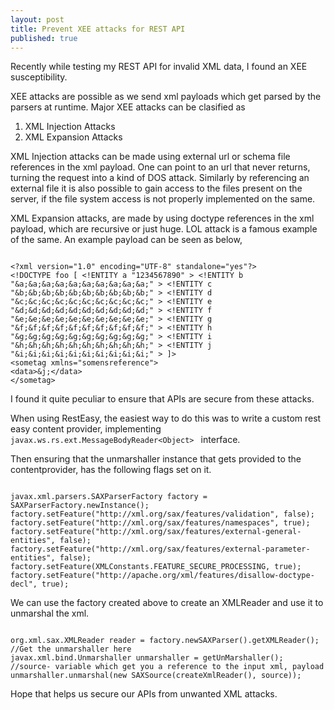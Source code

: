 ```yaml
---
layout: post
title: Prevent XEE attacks for REST API
published: true
---
```


Recently while testing my REST API for invalid XML data, I found an XEE susceptibility. 

XEE attacks are possible as we send xml payloads which get parsed by the parsers at runtime. Major XEE attacks can be clasified as 
1. XML Injection Attacks
2. XML Expansion Attacks

XML Injection attacks can be made using external url or schema file references in the xml payload. One can point to an url that never returns, turning the request into a kind of DOS attack. Similarly by referencing an external file it is also possible to gain access to the files present on the server, if the file system access is not properly implemented on the same. 

XML Expansion attacks, are made by using doctype references in the xml payload, which are recursive or just huge. LOL attack is a famous example of the same. 
An example payload can be seen as below,
<pre><CODE>
&lt;?xml version="1.0" encoding="UTF-8" standalone="yes"?&gt;
&lt;!DOCTYPE foo [ &lt;!ENTITY a "1234567890" &gt; &lt;!ENTITY b "&a;&a;&a;&a;&a;&a;&a;&a;&a;&a;" &gt; &lt;!ENTITY c "&b;&b;&b;&b;&b;&b;&b;&b;&b;&b;" &gt; &lt;!ENTITY d "&c;&c;&c;&c;&c;&c;&c;&c;&c;&c;" &gt; &lt;!ENTITY e "&d;&d;&d;&d;&d;&d;&d;&d;&d;&d;" &gt; &lt;!ENTITY f "&e;&e;&e;&e;&e;&e;&e;&e;&e;&e;" &gt; &lt;!ENTITY g "&f;&f;&f;&f;&f;&f;&f;&f;&f;&f;" &gt; &lt;!ENTITY h "&g;&g;&g;&g;&g;&g;&g;&g;&g;&g;" &gt; &lt;!ENTITY i "&h;&h;&h;&h;&h;&h;&h;&h;&h;&h;" &gt; &lt;!ENTITY j "&i;&i;&i;&i;&i;&i;&i;&i;&i;&i;" &gt; ]&gt; 
&lt;sometag xmlns="somensreference"&gt;
&lt;data&gt;&j;&lt;/data&gt;
&lt;/sometag&gt;
</CODE></pre>

I found it quite peculiar to ensure that APIs are secure from these attacks. 

When using RestEasy, the easiest way to do this was to write a custom rest easy content provider, implementing
<CODE>javax.ws.rs.ext.MessageBodyReader&lt;Object&gt; </CODE> interface.

Then ensuring that the unmarshaller instance that gets provided to the contentprovider, has the following flags set on it. 

<pre><code>
javax.xml.parsers.SAXParserFactory factory = SAXParserFactory.newInstance();
factory.setFeature("http://xml.org/sax/features/validation", false);
factory.setFeature("http://xml.org/sax/features/namespaces", true);
factory.setFeature("http://xml.org/sax/features/external-general-entities", false);
factory.setFeature("http://xml.org/sax/features/external-parameter-entities", false);
factory.setFeature(XMLConstants.FEATURE_SECURE_PROCESSING, true);
factory.setFeature("http://apache.org/xml/features/disallow-doctype-decl", true);
</code></pre>

We can use the factory created above to create an XMLReader and use it to unmarshal the xml. 

<pre><code>
org.xml.sax.XMLReader reader = factory.newSAXParser().getXMLReader();
//Get the unmarshaller here
javax.xml.bind.Unmarshaller unmarshaller = getUnMarshaller();
//source- variable which get you a reference to the input xml, payload
unmarshaller.unmarshal(new SAXSource(createXmlReader(), source));
</code></pre>

Hope that helps us secure our APIs from unwanted XML attacks.
